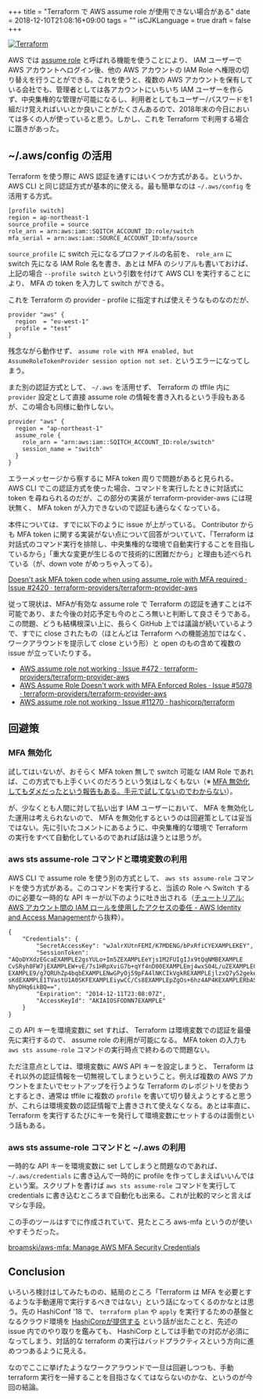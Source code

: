 +++
title = "Terraform で AWS assume role が使用できない場合がある"
date = 2018-12-10T21:08:16+09:00
tags = ""
isCJKLanguage = true
draft = false
+++

[![Terraform](https://i.gyazo.com/3e9d184df4735785cec8ee0f04355c6c.png)](https://gyazo.com/3e9d184df4735785cec8ee0f04355c6c)

AWS では [assume role](https://docs.aws.amazon.com/ja_jp/IAM/latest/UserGuide/id_roles_use_switch-role-console.html) と呼ばれる機能を使うことにより、 IAM ユーザーで AWS アカウントへログイン後、他の AWS アカウントの IAM Role へ権限の切り替えを行うことができる。これを使うと、複数の AWS アカウントを保有している会社でも、管理者としては各アカウントにいちいち IAM ユーザーを作らず、中央集権的な管理が可能になるし、利用者としてもユーザー/パスワードを1組だけ覚えればいいとか良いことがたくさんあるので、2018年末の今日においては多くの人が使っていると思う。しかし、これを Terraform で利用する場合に躓きがあった。


## ~/.aws/config の活用

Terraform を使う際に AWS 認証を通すにはいくつか方式がある。というか、 AWS CLI と同じ認証方式が基本的に使える。最も簡単なのは `~/.aws/config` を活用する方式。

```
[profile switch]
region = ap-northeast-1
source_profile = source
role_arn = arn:aws:iam::SQITCH_ACCOUNT_ID:role/switch
mfa_serial = arn:aws:iam::SOURCE_ACCOUNT_ID:mfa/source
``` 

`source_profile` に switch 元になるプロファイルの名前を、 `role_arn` に switch 先になる IAM Role 名を書き、あとは MFA のシリアルも書いておけば、上記の場合 `--profile switch` という引数を付けて AWS CLI を実行することにより、 MFA の token を入力して switch ができる。


これを Terraform の provider - profile に指定すれば使えそうなものなのだが、

```
provider "aws" {
  region  = "eu-west-1"
  profile = "test"
}
```

残念ながら動作せず、 `assume role with MFA enabled, but AssumeRoleTokenProvider session option not set.` というエラーになってしまう。

また別の認証方式として、 `~/.aws` を活用せず、 Terraform の tffile 内に `provider` 設定として直接 assume role の情報を書き入れるという手段もあるが、この場合も同様に動作しない。

```
provider "aws" {
  region = "ap-northeast-1"
  assume_role {
    role_arn = "arn:aws:iam::SQITCH_ACCOUNT_ID:role/switch"
    session_name = "switch"
  }
}
```

エラーメッセージから察するに MFA token 周りで問題があると見られる。 AWS CLI でこの認証方式を使った場合、コマンドを実行したときに対話式に token を尋ねられるのだが、この部分の実装が terraform-provider-aws には現状無く、 MFA token が入力できないので認証も通らなくなっている。

本件については、すでに以下のように issue が上がっている。 Contributor からも MFA token に関する実装がない点について回答がついていて、「Terraform は対話式のコマンド実行を排除し、中央集権的な環境で自動実行することを目指しているから」「重大な変更が生じるので技術的に困難だから」と理由も述べられている（が、down vote がめっちゃ入ってる）。

[Doesn't ask MFA token code when using assume_role with MFA required · Issue #2420 · terraform-providers/terraform-provider-aws](https://github.com/terraform-providers/terraform-provider-aws/issues/2420)

従って現状は、MFAが有効な assume role で Terraform の認証を通すことは不可能であり、また今後の対応予定も今のところ無いと判断して良さそうである。この問題、どうも結構根深い上に、長らく GitHub 上では議論が続いているようで、すでに close されたもの（ほとんどは Terraform への機能追加ではなく、ワークアラウンドを提示して close という形）と open のもの含めて複数の issue が立っていたりする。

* [AWS assume role not working · Issue #472 · terraform-providers/terraform-provider-aws](https://github.com/terraform-providers/terraform-provider-aws/issues/472#issuecomment-380931474)
* [AWS Assume Role Doesn't work with MFA Enforced Roles · Issue #5078 · terraform-providers/terraform-provider-aws](https://github.com/terraform-providers/terraform-provider-aws/issues/5078)
* [AWS assume role not working · Issue #11270 · hashicorp/terraform](https://github.com/hashicorp/terraform/issues/11270)


## 回避策

### MFA 無効化

試してはいないが、おそらく MFA token 無しで switch 可能な IAM Role であれば、この方式でも上手くいくのだろうという気はしなくもない（※ [MFA 無効化してもダメだったという報告もある。手元で試してないのでわからない](https://github.com/hashicorp/terraform/issues/11270#issuecomment-298224055)）。

が、少なくとも人間に対して払い出す IAM ユーザーにおいて、 MFA を無効化した運用は考えられないので、 MFA を無効化するというのは回避策としては妥当ではない。先に引いたコメントにあるように、中央集権的な環境で Terraform の実行をすべて自動化しているのであれば話は違うとは思うが。

### aws sts assume-role コマンドと環境変数の利用

AWS CLI で assume role を使う別の方式として、 `aws sts assume-role` コマンドを使う方式がある。このコマンドを実行すると、当該の Role へ Switch するのに必要な一時的な API キーが以下のように吐き出される（[チュートリアル: AWS アカウント間の IAM ロールを使用したアクセスの委任 - AWS Identity and Access Management](https://docs.aws.amazon.com/ja_jp/IAM/latest/UserGuide/tutorial_cross-account-with-roles.html#tutorial_cross-account-with-roles-3)から抜粋）。

```
{
    "Credentials": {
        "SecretAccessKey": "wJalrXUtnFEMI/K7MDENG/bPxRfiCYEXAMPLEKEY",
        "SessionToken": "AQoDYXdzEGcaEXAMPLE2gsYULo+Im5ZEXAMPLEeYjs1M2FUIgIJx9tQqNMBEXAMPLE
CvSRyh0FW7jEXAMPLEW+vE/7s1HRpXviG7b+qYf4nD00EXAMPLEmj4wxS04L/uZEXAMPLECihzFB5lTYLto9dyBgSDy
EXAMPLE9/g7QRUhZp4bqbEXAMPLENwGPyOj59pFA4lNKCIkVgkREXAMPLEjlzxQ7y52gekeVEXAMPLEDiB9ST3Uuysg
sKdEXAMPLE1TVastU1A0SKFEXAMPLEiywCC/Cs8EXAMPLEpZgOs+6hz4AP4KEXAMPLERbASP+4eZScEXAMPLEsnf87e
NhyDHq6ikBQ==",
        "Expiration": "2014-12-11T23:08:07Z",
        "AccessKeyId": "AKIAIOSFODNN7EXAMPLE"
    }
}
```

この API キーを環境変数に set すれば、 Terraform は環境変数での認証を最優先に実行するので、 assume role の利用が可能になる。 MFA token の入力も `aws sts assume-role` コマンドの実行時点で終わるので問題ない。

ただ注意点としては、環境変数に AWS API キーを設定しまうと、 Terraform はそれ以外の認証情報を一切無視してしまうということ。例えば複数の AWS アカウントをまたいでセットアップを行うような Terraform のレポジトリを使おうとするとき、通常は tffile に複数の `profile` を書いて切り替えようとすると思うが、これらは環境変数の認証情報で上書きされて使えなくなる。あとは率直に、 Terraform を実行するたびにキーを発行して環境変数にセットするのは面倒という話もある。

### aws sts assume-role コマンドと ~/.aws の利用

一時的な API キーを環境変数に set してしまうと問題なのであれば、 `~/.aws/credentials` に書き込んで一時的に profile を作ってしまえばいいんではという案。スクリプトを書けば `aws sts assume-role` コマンドを実行して credentials に書き込むところまで自動化も出来る。これが比較的マシと言えばマシな手段。

この手のツールはすでに作成されていて、見たところ aws-mfa というのが使いやすそうだった。

[broamski/aws-mfa: Manage AWS MFA Security Credentials](https://github.com/broamski/aws-mfa)


## Conclusion

いろいろ検討はしてみたものの、結局のところ「Terraform は MFA を必要とするような手動運用で実行するべきではない」という話になってくるのかなとは思う。先の HashiConf '18 で、 `terraform plan` や `apply` を実行するための基盤となるクラウド環境を [HashiCorpが提供する](https://www.hashicorp.com/blog/terraform-collaboration-for-everyone) という話が出たことと、先述の issue 内でのやり取りを鑑みても、 HashiCorp としては手動での対応が必須になってしまう、対話的な terraform の実行はバッドプラクティスという方向に進めつつあるように見える。

なのでここに挙げたようなワークアラウンドで一旦は回避しつつも、手動 terraform 実行を一掃することを目指さなくてはならないのかな、というのが今回の結論。
